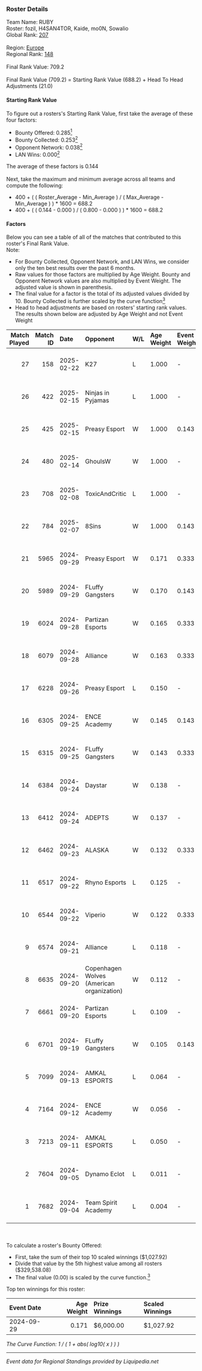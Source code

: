 ### Roster Details<br />
Team Name: RUBY<br />
Roster: fozil, H4SAN4TOR, Kaide, mo0N, Sowalio<br />
Global Rank: [207](../standings_global.md)<br />
<br />
Region: [Europe]( ../standings_europe.md)<br />
Regional Rank: [148]( ../standings_europe.md)<br />
<br />
Final Rank Value:  709.2<br />
<br />
Final Rank Value (709.2) = Starting Rank Value (688.2) + Head To Head Adjustments (21.0)<br />

#### Starting Rank Value<br />
To figure out a rosters's Starting Rank Value, first take the average of these four factors:<br />
- Bounty Offered: 0.285[<sup>1</sup>](#table2)
- Bounty Collected: 0.253[<sup>2</sup>](#table1)
- Opponent Network: 0.038[<sup>2</sup>](#table1)
- LAN Wins: 0.000[<sup>2</sup>](#table1)

The average of these factors is 0.144<br />
<br />
Next, take the maximum and minimum average across all teams and compute the following:<br />
- 400 + ( ( Roster_Average - Min_Average ) / ( Max_Average - Min_Average ) ) * 1600 = 688.2
- 400 + ( ( 0.144 - 0.000 ) / ( 0.800 - 0.000 ) ) * 1600 = 688.2


#### Factors<br />
Below you can see a table of all of the matches that contributed to this roster's Final Rank Value.<br />
Note:<br />

- For Bounty Collected, Opponent Network, and LAN Wins, we consider only the ten best results over the past 6 months.
- Raw values for those factors are multiplied by Age Weight. Bounty and Opponent Network values are also multiplied by Event Weight. The adjusted value is shown in parenthesis.
- The final value for a factor is the total of its adjusted values divided by 10. Bounty Collected is further scaled by the curve function[<sup>3</sup>](#curveFunction)
- Head to head adjustments are based on rosters' starting rank values. The results shown below are adjusted by Age Weight and not Event Weight
<span id="table1"></span><br />


| Match Played | Match ID | Date       | Opponent                                  | W/L | Age Weight | Event Weight | Bounty Collected | Opponent Network | LAN Wins  | H2H Adj. | Roster                                 |
| -: | -: | :- | :- | :- | :- | :- | :- | :- | :- | -: | :- |
|           27 |      158 | 2025-02-22 | K27                                       | L   | 1.000      | -            | -                | -                | -         |   -12.19 | fozil, H4SAN4TOR, Kaide, mo0N, Sowalio |
|           26 |      422 | 2025-02-15 | Ninjas in Pyjamas                         | L   | 1.000      | -            | -                | -                | -         |   -16.40 | fozil, H4SAN4TOR, Kaide, mo0N, Sowalio |
|           25 |      425 | 2025-02-15 | Preasy Esport                             | W   | 1.000      | 0.143        | 0.012 (0.002)    | 0.701 (0.100)    | 0 (0.000) |    16.81 | fozil, H4SAN4TOR, Kaide, mo0N, Sowalio |
|           24 |      480 | 2025-02-14 | GhoulsW                                   | W   | 1.000      | -            | -                | -                | 0 (0.000) |     4.48 | fozil, H4SAN4TOR, Kaide, mo0N, Sowalio |
|           23 |      708 | 2025-02-08 | ToxicAndCritic                            | L   | 1.000      | -            | -                | -                | -         |   -22.49 | fozil, H4SAN4TOR, Kaide, mo0N, Sowalio |
|           22 |      784 | 2025-02-07 | 8Sins                                     | W   | 1.000      | 0.143        | 0.005 (0.001)    | 0.233 (0.033)    | 0 (0.000) |    22.31 | fozil, H4SAN4TOR, Kaide, mo0N, Sowalio |
|           21 |     5965 | 2024-09-29 | Preasy Esport                             | W   | 0.171      | 0.333        | 0.012 (0.001)    | 0.701 (0.040)    | 0 (0.000) |     3.40 | forkyz, Kaide, mo0N, Sowalio, tasman   |
|           20 |     5989 | 2024-09-29 | FLuffy Gangsters                          | W   | 0.170      | 0.143        | 0.014 (0.000)    | 0.909 (0.022)    | 0 (0.000) |     3.29 | forkyz, Kaide, mo0N, Sowalio, tasman   |
|           19 |     6024 | 2024-09-28 | Partizan Esports                          | W   | 0.165      | 0.333        | 0.083 (0.005)    | 0.757 (0.042)    | 0 (0.000) |     4.64 | forkyz, Kaide, mo0N, Sowalio, tasman   |
|           18 |     6079 | 2024-09-28 | Alliance                                  | W   | 0.163      | 0.333        | 0.015 (0.001)    | 0.570 (0.031)    | 0 (0.000) |     3.83 | forkyz, Kaide, mo0N, Sowalio, tasman   |
|           17 |     6228 | 2024-09-26 | Preasy Esport                             | L   | 0.150      | -            | -                | -                | -         |    -1.70 | forkyz, Kaide, mo0N, Sowalio, tasman   |
|           16 |     6305 | 2024-09-25 | ENCE Academy                              | W   | 0.145      | 0.143        | 0.009 (0.000)    | -                | 0 (0.000) |     2.96 | forkyz, Kaide, mo0N, Sowalio, tasman   |
|           15 |     6315 | 2024-09-25 | FLuffy Gangsters                          | W   | 0.143      | 0.333        | 0.014 (0.001)    | 0.909 (0.043)    | 0 (0.000) |     2.83 | forkyz, Kaide, mo0N, Sowalio, tasman   |
|           14 |     6384 | 2024-09-24 | Daystar                                   | W   | 0.138      | -            | -                | -                | 0 (0.000) |     1.90 | forkyz, Kaide, mo0N, Sowalio, tasman   |
|           13 |     6412 | 2024-09-24 | ADEPTS                                    | W   | 0.137      | -            | -                | -                | -         |     1.56 | forkyz, Kaide, mo0N, Sowalio, tasman   |
|           12 |     6462 | 2024-09-23 | ALASKA                                    | W   | 0.132      | 0.333        | 0.031 (0.001)    | 0.867 (0.038)    | -         |     3.86 | forkyz, Kaide, mo0N, Sowalio, tasman   |
|           11 |     6517 | 2024-09-22 | Rhyno Esports                             | L   | 0.125      | -            | -                | -                | -         |    -2.06 | forkyz, Kaide, mo0N, Sowalio, tasman   |
|           10 |     6544 | 2024-09-22 | Viperio                                   | W   | 0.122      | 0.333        | -                | 0.404 (0.017)    | -         |     2.29 | forkyz, Kaide, mo0N, Sowalio, tasman   |
|            9 |     6574 | 2024-09-21 | Alliance                                  | L   | 0.118      | -            | -                | -                | -         |    -0.90 | forkyz, Kaide, mo0N, Sowalio, tasman   |
|            8 |     6635 | 2024-09-20 | Copenhagen Wolves (American organization) | W   | 0.112      | -            | -                | -                | -         |     1.06 | forkyz, Kaide, mo0N, Sowalio, tasman   |
|            7 |     6661 | 2024-09-20 | Partizan Esports                          | L   | 0.109      | -            | -                | -                | -         |    -0.32 | forkyz, Kaide, mo0N, Sowalio, tasman   |
|            6 |     6701 | 2024-09-19 | FLuffy Gangsters                          | W   | 0.105      | 0.143        | 0.014 (0.000)    | 0.909 (0.014)    | -         |     2.13 | forkyz, Kaide, mo0N, Sowalio, tasman   |
|            5 |     7099 | 2024-09-13 | AMKAL ESPORTS                             | L   | 0.064      | -            | -                | -                | -         |    -0.81 | Chill, Kaide, mo0N, Something, Sowalio |
|            4 |     7164 | 2024-09-12 | ENCE Academy                              | W   | 0.056      | -            | -                | -                | -         |     1.18 | Chill, Kaide, mo0N, Something, Sowalio |
|            3 |     7213 | 2024-09-11 | AMKAL ESPORTS                             | L   | 0.050      | -            | -                | -                | -         |    -0.63 | Chill, Kaide, mo0N, Something, Sowalio |
|            2 |     7604 | 2024-09-05 | Dynamo Eclot                              | L   | 0.011      | -            | -                | -                | -         |    -0.04 | Chill, Kaide, mo0N, Something, Sowalio |
|            1 |     7682 | 2024-09-04 | Team Spirit Academy                       | L   | 0.004      | -            | -                | -                | -         |    -0.03 | Chill, Kaide, mo0N, Something, Sowalio |

<br />
<span id="table2"></span><br />
To calculate a roster's Bounty Offered:<br />

- First, take the sum of their top 10 scaled winnings ($1,027.92)
- Divide that value by the 5th highest value among all rosters ($329,538.08)
- The final value (0.00) is scaled by the curve function.[<sup>3</sup>](#curveFunction)

Top ten winnings for this roster:<br />

| Event Date | Age Weight | Prize Winnings | Scaled Winnings |
| :- | -: | :- | :- |
| 2024-09-29 |      0.171 | $6,000.00      | $1,027.92       |


<span id="curveFunction"></span>_The Curve Function: 1 / ( 1 + abs( log10( x ) ) )_<br />

---
_Event data for Regional Standings provided by Liquipedia.net_<br />
